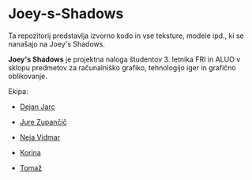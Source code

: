# Joey-s-Shadows

Ta repozitorij predstavlja izvorno kodo in vse teksture, modele ipd., ki se nanašajo na Joey's Shadows.

**Joey's Shadows** je projektna naloga študentov 3. letnika FRI in ALUO v sklopu predmetov za računalniško grafiko, tehnologijo iger in grafično oblikovanje.

Ekipa:

- [Dejan Jarc](https://github.com/jarcdejan)

- [Jure Zupančič](https://github.com/Jure-Z)

- [Neja Vidmar](https://github.com/NejaVidmar)

- [Korina](https://github.com/iCoriiLicious)

- [Tomaž](https://github.com/Nuttybugs)




